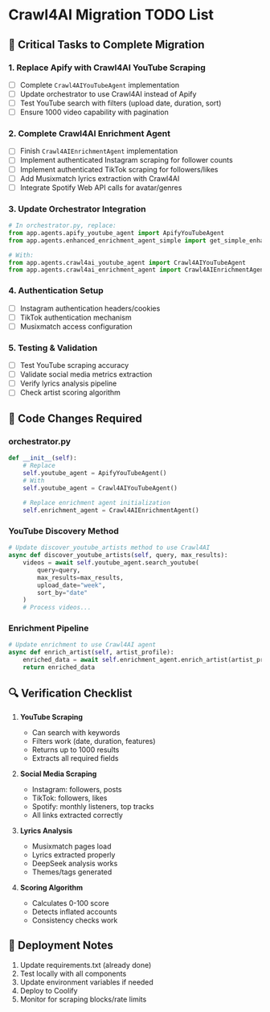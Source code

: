# Crawl4AI Migration TODO List

## 🚨 Critical Tasks to Complete Migration

### 1. Replace Apify with Crawl4AI YouTube Scraping
- [ ] Complete `Crawl4AIYouTubeAgent` implementation
- [ ] Update orchestrator to use Crawl4AI instead of Apify
- [ ] Test YouTube search with filters (upload date, duration, sort)
- [ ] Ensure 1000 video capability with pagination

### 2. Complete Crawl4AI Enrichment Agent
- [ ] Finish `Crawl4AIEnrichmentAgent` implementation
- [ ] Implement authenticated Instagram scraping for follower counts
- [ ] Implement authenticated TikTok scraping for followers/likes
- [ ] Add Musixmatch lyrics extraction with Crawl4AI
- [ ] Integrate Spotify Web API calls for avatar/genres

### 3. Update Orchestrator Integration
```python
# In orchestrator.py, replace:
from app.agents.apify_youtube_agent import ApifyYouTubeAgent
from app.agents.enhanced_enrichment_agent_simple import get_simple_enhanced_enrichment_agent

# With:
from app.agents.crawl4ai_youtube_agent import Crawl4AIYouTubeAgent
from app.agents.crawl4ai_enrichment_agent import Crawl4AIEnrichmentAgent
```

### 4. Authentication Setup
- [ ] Instagram authentication headers/cookies
- [ ] TikTok authentication mechanism
- [ ] Musixmatch access configuration

### 5. Testing & Validation
- [ ] Test YouTube scraping accuracy
- [ ] Validate social media metrics extraction
- [ ] Verify lyrics analysis pipeline
- [ ] Check artist scoring algorithm

## 📝 Code Changes Required

### orchestrator.py
```python
def __init__(self):
    # Replace
    self.youtube_agent = ApifyYouTubeAgent()
    # With
    self.youtube_agent = Crawl4AIYouTubeAgent()
    
    # Replace enrichment agent initialization
    self.enrichment_agent = Crawl4AIEnrichmentAgent()
```

### YouTube Discovery Method
```python
# Update discover_youtube_artists method to use Crawl4AI
async def discover_youtube_artists(self, query, max_results):
    videos = await self.youtube_agent.search_youtube(
        query=query,
        max_results=max_results,
        upload_date="week",
        sort_by="date"
    )
    # Process videos...
```

### Enrichment Pipeline
```python
# Update enrichment to use Crawl4AI agent
async def enrich_artist(self, artist_profile):
    enriched_data = await self.enrichment_agent.enrich_artist(artist_profile)
    return enriched_data
```

## 🔍 Verification Checklist

1. **YouTube Scraping**
   - Can search with keywords
   - Filters work (date, duration, features)
   - Returns up to 1000 results
   - Extracts all required fields

2. **Social Media Scraping**
   - Instagram: followers, posts
   - TikTok: followers, likes
   - Spotify: monthly listeners, top tracks
   - All links extracted correctly

3. **Lyrics Analysis**
   - Musixmatch pages load
   - Lyrics extracted properly
   - DeepSeek analysis works
   - Themes/tags generated

4. **Scoring Algorithm**
   - Calculates 0-100 score
   - Detects inflated accounts
   - Consistency checks work

## 🚀 Deployment Notes

1. Update requirements.txt (already done)
2. Test locally with all components
3. Update environment variables if needed
4. Deploy to Coolify
5. Monitor for scraping blocks/rate limits 